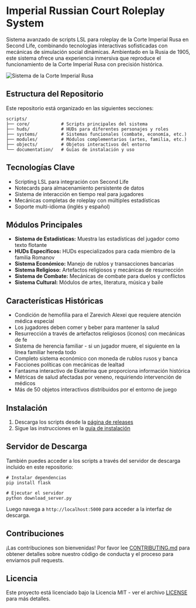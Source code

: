 # Imperial Russian Court Roleplay System

Sistema avanzado de scripts LSL para roleplay de la Corte Imperial Rusa en Second Life, combinando tecnologías interactivas sofisticadas con mecánicas de simulación social dinámicas. Ambientado en la Rusia de 1905, este sistema ofrece una experiencia inmersiva que reproduce el funcionamiento de la Corte Imperial Rusa con precisión histórica.

![Sistema de la Corte Imperial Rusa](https://imgur.com/placeholder.jpg)

## Estructura del Repositorio

Este repositorio está organizado en las siguientes secciones:

```
scripts/
├── core/            # Scripts principales del sistema
├── huds/            # HUDs para diferentes personajes y roles
├── systems/         # Sistemas funcionales (combate, economía, etc.)
├── modules/         # Módulos complementarios (artes, familia, etc.)
├── objects/         # Objetos interactivos del entorno
└── documentation/   # Guías de instalación y uso
```

## Tecnologías Clave
- Scripting LSL para integración con Second Life
- Notecards para almacenamiento persistente de datos
- Sistema de interacción en tiempo real para jugadores
- Mecánicas completas de roleplay con múltiples estadísticas
- Soporte multi-idioma (inglés y español)

## Módulos Principales
- **Sistema de Estadísticas:** Muestra las estadísticas del jugador como texto flotante
- **HUDs Específicos:** HUDs especializados para cada miembro de la familia Romanov
- **Sistema Económico:** Manejo de rublos y transacciones bancarias
- **Sistema Religioso:** Artefactos religiosos y mecánicas de resurrección
- **Sistema de Combate:** Mecánicas de combate para duelos y conflictos
- **Sistema Cultural:** Módulos de artes, literatura, música y baile

## Características Históricas
- Condición de hemofilia para el Zarevich Alexei que requiere atención médica especial
- Los jugadores deben comer y beber para mantener la salud
- Resurrección a través de artefactos religiosos (íconos) con mecánicas de fe
- Sistema de herencia familiar - si un jugador muere, el siguiente en la línea familiar hereda todo
- Completo sistema económico con moneda de rublos rusos y banca
- Facciones políticas con mecánicas de lealtad
- Fantasma interactivo de Ekaterina que proporciona información histórica
- Métricas de salud afectadas por veneno, requiriendo intervención de médicos
- Más de 50 objetos interactivos distribuidos por el entorno de juego

## Instalación

1. Descarga los scripts desde la [página de releases](https://github.com/yourusername/imperial-russian-court/releases)
2. Sigue las instrucciones en la [guía de instalación](scripts/documentation/Imperial_Russian_Court_Installation_Guide.html)

## Servidor de Descarga

También puedes acceder a los scripts a través del servidor de descarga incluido en este repositorio:

```
# Instalar dependencias
pip install flask

# Ejecutar el servidor
python download_server.py
```

Luego navega a `http://localhost:5000` para acceder a la interfaz de descarga.

## Contribuciones

¡Las contribuciones son bienvenidas! Por favor lee [CONTRIBUTING.md](CONTRIBUTING.md) para obtener detalles sobre nuestro código de conducta y el proceso para enviarnos pull requests.

## Licencia

Este proyecto está licenciado bajo la Licencia MIT - ver el archivo [LICENSE](LICENSE) para más detalles.